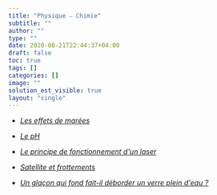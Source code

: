 ```yaml
---
title: "Physique ⎯ Chimie"
subtitle: ""
author: ""
type: ""
date: 2020-08-21T22:44:37+04:00
draft: false
toc: true
tags: []
categories: []
image: ""
solution_est_visible: true
layout: "single"
---
```


- [*Les effets de marées*](les_effets_de_marees)

- [*Le pH*](ph)

- <a href="/culture/principe-du-laser/principe-laser.html" >*Le principe de fonctionnement d'un laser*</a>

- <a href="/culture/satellite-et-frottements/Satellite-et-frottements.html">*Satellite et frottements*</a>

- [*Un glaçon qui fond fait-il déborder un verre plein d'eau ?*](fonte_glacon)

<!--
- [*Les nombres d'oxydation d'un élément*](nombres_d_oxydation)
-->